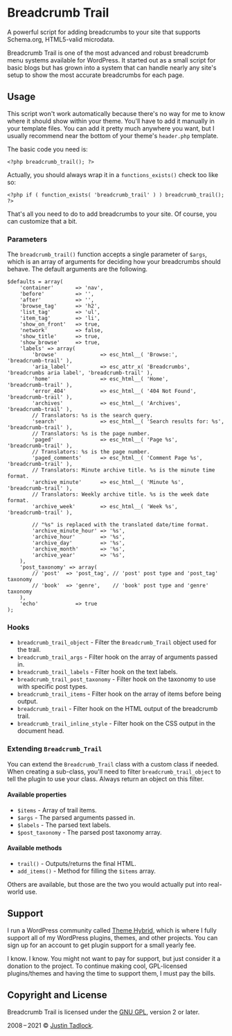 # Breadcrumb Trail

A powerful script for adding breadcrumbs to your site that supports Schema.org, HTML5-valid microdata.

Breadcrumb Trail is one of the most advanced and robust breadcrumb menu systems available for WordPress.  It started out as a small script for basic blogs but has grown into a system that can handle nearly any site's setup to show the most accurate breadcrumbs for each page.

## Usage

This script won't work automatically because there's no way for me to know where it should show within your theme.  You'll have to add it manually in your template files.  You can add it pretty much anywhere you want, but I usually recommend near the bottom of your theme's `header.php` template.

The basic code you need is:

```
<?php breadcrumb_trail(); ?>
```

Actually, you should always wrap it in a `functions_exists()` check too like so:

```
<?php if ( function_exists( 'breadcrumb_trail' ) ) breadcrumb_trail(); ?>
```

That's all you need to do to add breadcrumbs to your site.  Of course, you can customize that a bit.

### Parameters

The `breadcrumb_trail()` function accepts a single parameter of `$args`, which is an array of arguments for deciding how your breadcrumbs should behave.  The default arguments are the following.

```
$defaults = array(
	'container'       => 'nav',
	'before'          => '',
	'after'           => '',
	'browse_tag'      => 'h2',
	'list_tag'        => 'ul',
	'item_tag'        => 'li',
	'show_on_front'   => true,
	'network'         => false,
	'show_title'      => true,
	'show_browse'     => true,
	'labels' => array(
		'browse'              => esc_html__( 'Browse:',                               'breadcrumb-trail' ),
		'aria_label'          => esc_attr_x( 'Breadcrumbs', 'breadcrumbs aria label', 'breadcrumb-trail' ),
		'home'                => esc_html__( 'Home',                                  'breadcrumb-trail' ),
		'error_404'           => esc_html__( '404 Not Found',                         'breadcrumb-trail' ),
		'archives'            => esc_html__( 'Archives',                              'breadcrumb-trail' ),
		// Translators: %s is the search query.
		'search'              => esc_html__( 'Search results for: %s',                'breadcrumb-trail' ),
		// Translators: %s is the page number.
		'paged'               => esc_html__( 'Page %s',                               'breadcrumb-trail' ),
		// Translators: %s is the page number.
		'paged_comments'      => esc_html__( 'Comment Page %s',                       'breadcrumb-trail' ),
		// Translators: Minute archive title. %s is the minute time format.
		'archive_minute'      => esc_html__( 'Minute %s',                             'breadcrumb-trail' ),
		// Translators: Weekly archive title. %s is the week date format.
		'archive_week'        => esc_html__( 'Week %s',                               'breadcrumb-trail' ),

		// "%s" is replaced with the translated date/time format.
		'archive_minute_hour' => '%s',
		'archive_hour'        => '%s',
		'archive_day'         => '%s',
		'archive_month'       => '%s',
		'archive_year'        => '%s',
	),
	'post_taxonomy' => array(
		// 'post'  => 'post_tag', // 'post' post type and 'post_tag' taxonomy
		// 'book'  => 'genre',    // 'book' post type and 'genre' taxonomy
	),
	'echo'            => true
);
```

### Hooks

* `breadcrumb_trail_object` - Filter the `Breadcrumb_Trail` object used for the trail.
* `breadcrumb_trail_args` - Filter hook on the array of arguments passed in.
* `breadcrumb_trail_labels` - Filter hook on the text labels.
* `breadcrumb_trail_post_taxonomy` - Filter hook on the taxonomy to use with specific post types.
* `breadcrumb_trail_items` - Filter hook on the array of items before being output.
* `breadcrumb_trail` - Filter hook on the HTML output of the breadcrumb trail.
* `breadcrumb_trail_inline_style` - Filter hook on the CSS output in the document head.

### Extending `Breadcrumb_Trail`

You can extend the `Breadcrumb_Trail` class with a custom class if needed.  When creating a sub-class, you'll need to filter `breadcrumb_trail_object` to tell the plugin to use your class.  Always return an object on this filter.

#### Available properties

* `$items` - Array of trail items.
* `$args` - The parsed arguments passed in.
* `$labels` - The parsed text labels.
* `$post_taxonomy` - The parsed post taxonomy array.

#### Available methods

* `trail()` - Outputs/returns the final HTML.
* `add_items()` - Method for filling the `$items` array.

Others are available, but those are the two you would actually put into real-world use.

## Support

I run a WordPress community called [Theme Hybrid](https://themehybrid.com), which is where I fully support all of my WordPress plugins, themes, and other projects.  You can sign up for an account to get plugin support for a small yearly fee.

I know.  I know.  You might not want to pay for support, but just consider it a donation to the project.  To continue making cool, GPL-licensed plugins/themes and having the time to support them, I must pay the bills.

## Copyright and License

Breadcrumb Trail is licensed under the [GNU GPL](http://www.gnu.org/licenses/old-licenses/gpl-2.0.html), version 2 or later.

2008&thinsp;&ndash;&thinsp;2021 &copy; [Justin Tadlock](http://justintadlock.com).
